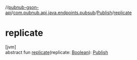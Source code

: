 //[pubnub-gson-api](../../../index.md)/[com.pubnub.api.java.endpoints.pubsub](../index.md)/[Publish](index.md)/[replicate](replicate.md)

# replicate

[jvm]\
abstract fun [replicate](replicate.md)(replicate: [Boolean](https://kotlinlang.org/api/latest/jvm/stdlib/kotlin-stdlib/kotlin/-boolean/index.html)): [Publish](index.md)
